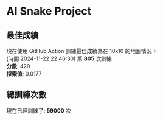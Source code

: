 
# AI Snake Project

## **最佳成績**
現在使用 GitHub Action 訓練最佳成績為在 10x10 的地圖情況下  
(時間 2024-11-22 22:46:30) 第 **805** 次訓練  
**分數**: 420  
**探索值**: 0.0177

## 總訓練次數
現在已經訓練了: **59000** 次
